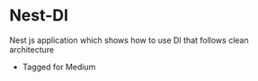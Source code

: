 
# Nest-DI
Nest js application which shows how to use DI that follows clean architecture

- Tagged for Medium
